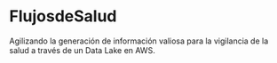 # FlujosdeSalud
Agilizando la generación de información valiosa para la vigilancia de la salud a través de un Data Lake en AWS.
